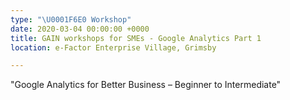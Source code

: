 ```yaml
---
type: "\U0001F6E0️ Workshop"
date: 2020-03-04 00:00:00 +0000
title: GAIN workshops for SMEs - Google Analytics Part 1
location: e-Factor Enterprise Village, Grimsby

---
```

"Google Analytics for Better Business – Beginner to Intermediate"